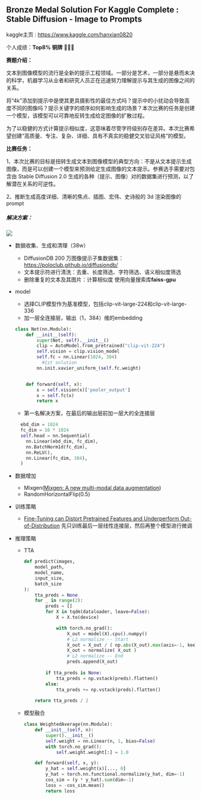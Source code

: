 ## Bronze Medal Solution For Kaggle Complete : Stable Diffusion - Image to Prompts

kaggle主页 :  https://www.kaggle.com/hanxian0820

个人成绩：**Top8% 铜牌**  🥉🥉🥉

**赛题介绍：**

​	文本到图像模型的流行是全新的提示工程领域。一部分是艺术，一部分是悬而未决的科学，机器学习从业者和研究人员正在迅速努力理解提示与其生成的图像之间的关系。

​	将“4k”添加到提示中是使其更具摄影性的最佳方式吗？提示中的小扰动会导致高度不同的图像吗？提示关键字的顺序如何影响生成的场景？本次比赛的任务是创建一个模型，该模型可以可靠地反转生成给定图像的扩散过程。

​	为了以稳健的方式计算提示相似度，这意味着尽管字符级别存在差异。本次比赛希望创建“高质量、专注、复杂、详细、具有不真实的稳健交叉验证风格”的模型。

**比赛任务：**

1、本次比赛的目标是扭转生成文本到图像模型的典型方向：不是从文本提示生成图像，而是可以创建一个模型来预测给定生成图像的文本提示。参赛选手需要对包含由 Stable Diffusion 2.0 生成的各种（提示、图像）对的数据集进行预测，以了解潜在关系的可逆性。

2、推断生成高度详细、清晰的焦点、插图、宏伟、史诗般的 3d 渲染图像的prompt

##### 解决方案：
![](https://github.com/Hanxian2Ai/image2prompt/blob/main/md_image/Snipaste_2023-05-19_21-57-49.png)

- 数据收集、生成和清理（38w）

  - DiffusionDB 200 万图像提示子集数据集：https://poloclub.github.io/diffusiondb/
  - 文本提示符进行清洗：去重、长度筛选、字符筛选、语义相似度筛选
  - 删除重复的文本及其图片：计算相似度 使用向量搜索库**faiss-gpu**

- model

  - 选择CLIP模型作为基准模型，包括clip-vit-large-224和clip-vit-large-336
  - 加一层全连接层，输出（1，384）维的embedding

  ```python
  class Net(nn.Module):
      def __init__(self):
          super(Net, self).__init__()
          clip = AutoModel.from_pretrained("clip-vit-224")
          self.vision = clip.vision_model
          self.fc = nn.Linear(1024, 384)
         	#1st solution
          nn.init.xavier_uniform_(self.fc.weight)
  
  
      def forward(self, x):
          x = self.vision(x)['pooler_output']
          x = self.fc(x)
          return x
  ```

  - 第一名解决方案，在最后的输出层前加一层大的全连接层


  ```python
    ebd_dim = 1024
    fc_dim = 16 * 1024
    self.head = nn.Sequential(
      nn.Linear(ebd_dim, fc_dim),
      nn.BatchNorm1d(fc_dim),
      nn.ReLU(),
      nn.Linear(fc_dim, 384),
    )
  ```

- 数据增加

  - Mixgen([Mixgen: A new multi-modal data augmentation](https://openaccess.thecvf.com/content/WACV2023W/Pretrain/html/Hao_MixGen_A_New_Multi-Modal_Data_Augmentation_WACVW_2023_paper.html))
  - RandomHorizontalFlip(0.5)

- 训练策略

  - [Fine-Tuning can Distort Pretrained Features and Underperform Out-of-Distribution](https://arxiv.org/abs/2202.10054) 先只训练最后一层线性连接层，然后再整个模型进行微调

- 推理策略

  - TTA

    ```python
    def predict(images,
        model_path,
        model_name,
        input_size,
        batch_size
    ):   
        tta_preds = None
        for _ in range(2):
            preds = []
            for X in tqdm(dataloader, leave=False):
                X = X.to(device)
    
                with torch.no_grad():
                    X_out = model(X).cpu().numpy()
                    # L2 normalize -- Start
                    X_out = X_out / ( np.abs(X_out).max(axis=-1, keepdims=True) + 1e-8)  
                    X_out = normalize( X_out )
                    # L2 normalize -- End
                    preds.append(X_out)
                    
            if tta_preds is None:
                tta_preds = np.vstack(preds).flatten()
            else:
                tta_preds += np.vstack(preds).flatten()
        
        return tta_preds / 2
    ```

    

  - 模型融合

    ```python
    class WeightedAverage(nn.Module):
        def __init__(self, n):
            super().__init__()
            self.weight = nn.Linear(n, 1, bias=False)
            with torch.no_grad():
                self.weight.weight[:] = 1.0
    
        def forward(self, x, y):
            y_hat = self.weight(x)[..., 0]
            y_hat = torch.nn.functional.normalize(y_hat, dim=-1)
            cos_sim = (y * y_hat).sum(dim=-1)
            loss = -cos_sim.mean()
            return loss
    ```

    



